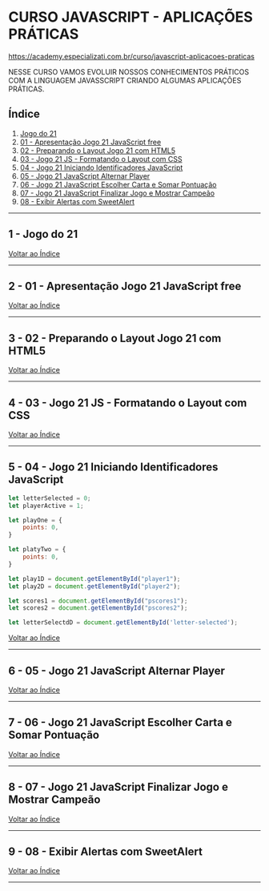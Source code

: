 # CURSO JAVASCRIPT - APLICAÇÕES PRÁTICAS

https://academy.especializati.com.br/curso/javascript-aplicacoes-praticas

NESSE CURSO VAMOS EVOLUIR NOSSOS CONHECIMENTOS PRÁTICOS COM A LINGUAGEM JAVASSCRIPT CRIANDO ALGUMAS APLICAÇÕES PRÁTICAS.

## <a name="indice">Índice</a>

1. [Jogo do 21](#parte1)     
2. [01 - Apresentação Jogo 21 JavaScript free](#parte2)     
3. [02 - Preparando o Layout Jogo 21 com HTML5](#parte3)     
4. [03 - Jogo 21 JS - Formatando o Layout com CSS](#parte4)     
5. [04 - Jogo 21 Iniciando Identificadores JavaScript](#parte5)     
6. [05 - Jogo 21 JavaScript Alternar Player](#parte6)     
7. [06 - Jogo 21 JavaScript Escolher Carta e Somar Pontuação](#parte7)     
8. [07 - Jogo 21 JavaScript Finalizar Jogo e Mostrar Campeão](#parte8)     
9. [08 - Exibir Alertas com SweetAlert](#parte9)     
---


## <a name="parte1">1 - Jogo do 21</a>



[Voltar ao Índice](#indice)

---


## <a name="parte2">2 - 01 - Apresentação Jogo 21 JavaScript free</a>



[Voltar ao Índice](#indice)

---


## <a name="parte3">3 - 02 - Preparando o Layout Jogo 21 com HTML5 </a>



[Voltar ao Índice](#indice)

---


## <a name="parte4">4 - 03 - Jogo 21 JS - Formatando o Layout com CSS</a>



[Voltar ao Índice](#indice)

---


## <a name="parte5">5 - 04 - Jogo 21 Iniciando Identificadores JavaScript</a>

```js
let letterSelected = 0;
let playerActive = 1;

let playOne = {
    points: 0,
}

let platyTwo = {
    points: 0,
}

let play1D = document.getElementById("player1");
let play2D = document.getElementById("player2");

let scores1 = document.getElementById("pscores1");
let scores2 = document.getElementById("pscores2");

let letterSelectdD = document.getElementById('letter-selected');
```

[Voltar ao Índice](#indice)

---


## <a name="parte6">6 - 05 - Jogo 21 JavaScript Alternar Player</a>



[Voltar ao Índice](#indice)

---


## <a name="parte7">7 - 06 - Jogo 21 JavaScript Escolher Carta e Somar Pontuação</a>



[Voltar ao Índice](#indice)

---


## <a name="parte8">8 - 07 - Jogo 21 JavaScript Finalizar Jogo e Mostrar Campeão</a>



[Voltar ao Índice](#indice)

---


## <a name="parte9">9 - 08 - Exibir Alertas com SweetAlert </a>



[Voltar ao Índice](#indice)

---

